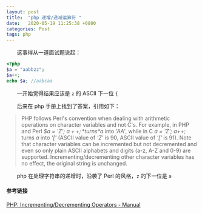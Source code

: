 ```yaml
---
layout: post
title:  "php 递增/递减运算符 "
date:   2020-05-19 11:25:38 +0800
categories: Post
tags: php
---
```


　　这事得从一道面试题说起：

```php
<?php
$a = "aabbzz";
$a++;
echo $a; //aabcaa
```

　　一开始觉得结果应该是 `z` 的 ASCII 下一位 `{`

　　后来在 php 手册上找到了答案，引用如下：

> PHP follows Perl's convention when dealing with arithmetic operations    on character variables and not C's.  For example, in PHP and Perl    *$a = 'Z'; $a++;* turns *$a* into *'AA'*, while in C    *a = 'Z'; a++;* turns *a* into *'['*    (ASCII value of *'Z'* is 90, ASCII value of *'['* is 91).    Note that character variables can be incremented but not decremented and    even so only plain ASCII alphabets and digits (a-z, A-Z and 0-9) are supported.    Incrementing/decrementing other character variables has no effect, the    original string is unchanged.    

　　php 在处理字符串的递增时，沿袭了 Perl 的风格，`z` 的下一位是 `a` 

#### 参考链接

[PHP: Incrementing/Decrementing Operators - Manual ](https://www.php.net/manual/en/language.operators.increment.php) 